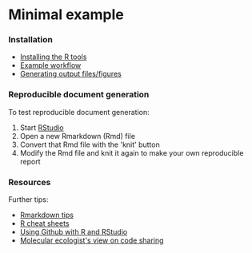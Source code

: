 <!--
  %\VignetteEngine{knitr::rmarkdown}
  %\VignetteIndexEntry{microbiome tutorial - template}
  %\usepackage[utf8]{inputenc}
  %\VignetteEncoding{UTF-8}  
-->
Minimal example
===============

### Installation

-   [Installing the R tools](Installation.md)
-   [Example workflow](Atlas.md)
-   [Generating output files/figures](Output.md)

### Reproducible document generation

To test reproducible document generation:

1.  Start [RStudio](http://www.rstudio.com/)
2.  Open a new Rmarkdown (Rmd) file
3.  Convert that Rmd file with the 'knit' button
4.  Modify the Rmd file and knit it again to make your own reproducible
    report

### Resources

Further tips:

-   [Rmarkdown tips](http://rmarkdown.rstudio.com/)
-   [R cheat sheets](http://devcheatsheet.com/tag/r/)
-   [Using Github with R and
    RStudio](http://www.molecularecologist.com/2013/11/using-github-with-r-and-rstudio/)
-   [Molecular ecologist's view on code
    sharing](http://www.molecularecologist.com/2013/08/want-to-share-your-code/)
